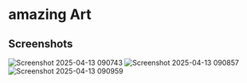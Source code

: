 # amazing Art


## Screenshots

![Screenshot 2025-04-13 090743](https://github.com/user-attachments/assets/743a0bf4-8855-46b0-9893-dc2c8c276533)
![Screenshot 2025-04-13 090857](https://github.com/user-attachments/assets/dc2780dd-3dd3-467c-a74f-bdfd83d56db1)
![Screenshot 2025-04-13 090959](https://github.com/user-attachments/assets/6fd4f09e-d665-4715-ad79-b506bfe5934d)
